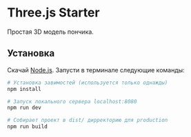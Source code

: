 # Three.js Starter
Простая 3D модель пончика. 

## Установка
Скачай [Node.js](https://nodejs.org/en/download/).
Запусти в терминале следующие команды:

``` bash
# Установка завимостей (используется только однажды)
npm install

# Запуск локального сервера localhost:8080
npm run dev

# Собирает проект в dist/ дирректорию для production
npm run build
```

